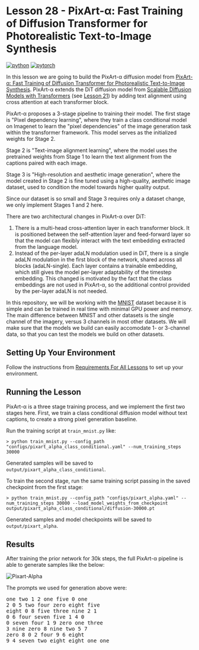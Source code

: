 # Lesson 28 - PixArt-α: Fast Training of Diffusion Transformer for Photorealistic Text-to-Image Synthesis

[![python](https://img.shields.io/badge/Python-3.9-3776AB.svg?style=flat&logo=python&logoColor=white)](https://www.python.org)
[![pytorch](https://img.shields.io/badge/PyTorch-2.0.0-EE4C2C.svg?style=flat&logo=pytorch)](https://pytorch.org)

In this lesson we are going to build the PixArt-α diffusion model from [PixArt-α: Fast Training of Diffusion Transformer for Photorealistic Text-to-Image Synthesis](https://arxiv.org/abs/2310.00426). PixArt-α extends the DiT diffusion model from [Scalable Diffusion Models with Transformers](https://arxiv.org/abs/2212.09748) (see [Lesson 21](https://github.com/swookey-thinky/mindiffusion/tree/main/lesson_21)) by adding text alignment using cross attention at each transformer block.

PixArt-α proposes a 3-stage pipeline to training their model. The first stage is "Pixel dependency learning", where they train a class conditional model on Imagenet to learn the "pixel dependencies" of the image generation task within the transformer framework. This model serves as the initialized weights for Stage 2.

Stage 2 is "Text-image alignment learning", where the model uses the pretrained weights from Stage 1 to learn the text alignment from the captions paired with each image.

Stage 3 is "High-resolution and aesthetic image generation", where the model created in Stage 2 is fine tuned using a high-quality, aesthetic image dataset, used to condition the model towards higher quality output.

Since our dataset is so small and Stage 3 requires only a dataset change, we only implement Stages 1 and 2 here.

There are two architectural changes in PixArt-α over DiT:

1. There is a multi-head cross-attention layer in each transformer block. It is positioned between the self-attention layer and feed-forward layer so that the model can flexibly interact with the text embedding extracted from the language model. 
2. Instead of the per-layer adaLN modulation used in DiT, there is a single adaLN modulation in the first block of the network, shared across all blocks (adaLN-single). Each layer contains a trainable embedding, which still gives the model per-layer adaptability of the timestep embedding. This changed is motivated by the fact that the class embeddings are not used in PixArt-α, so the additional control provided by the per-layer adaLN is not needed.

In this repository, we will be working with the [MNIST](https://en.wikipedia.org/wiki/MNIST_database) dataset because it is simple and can be trained in real time with minimal GPU power and memory. The main difference between MNIST and other datasets is the single channel of the imagery, versus 3 channels in most other datasets. We will make sure that the models we build can easily accomodate 1- or 3-channel data, so that you can test the models we build on other datasets.

## Setting Up Your Environment

Follow the instructions from [Requirements For All Lessons](https://github.com/swookey-thinky/mindiffusion?tab=readme-ov-file#requirements-for-all-lessons) to set up your environment.

## Running the Lesson

PixArt-α is a three stage training process, and we implement the first two stages here. First, we train a class conditional diffusion model without text captions, to create a strong pixel generation baseline.

Run the training script at `train_mnist.py` like:

```
> python train_mnist.py --config_path "configs/pixart_alpha_class_conditional.yaml" --num_training_steps 30000
```

Generated samples will be saved to `output/pixart_alpha_class_conditional`.

To train the second stage, run the same training script passing in the saved checkpoint from the first stage:

```
> python train_mnist.py --config_path "configs/pixart_alpha.yaml" --num_training_steps 30000 --load_model_weights_from_checkpoint output/pixart_alpha_class_conditional/diffusion-30000.pt
```

Generated samples and model checkpoints will be saved to `output/pixart_alpha`.

## Results

After training the prior network for 30k steps, the full PixArt-α pipeline is able to generate samples like the below:

![Pixart-Alpha](https://drive.google.com/uc?export=view&id=17hrD-Zxreb7XNpETWE4MdfVeqs1fnQXu)

The prompts we used for generation above were:

<pre>
one two 1 2 one five 0 one 
2 0 5 two four zero eight five 
eight 0 8 five three nine 2 1 
0 6 four seven five 1 4 0 
0 seven four 1 9 zero one three 
3 nine zero 8 nine two 5 7 
zero 8 0 2 four 9 6 eight 
9 4 seven two eight eight one one 
</pre>

